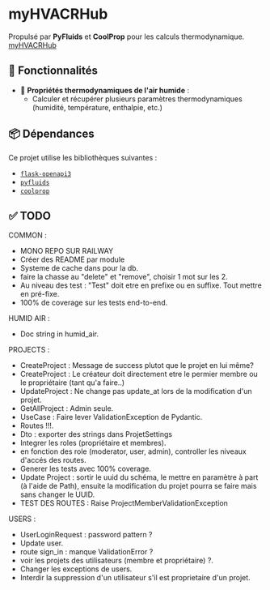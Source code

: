 # myHVACRHub

Propulsé par **PyFluids** et **CoolProp** pour les calculs thermodynamique.
[myHVACRHub](https://myhvacrhub.up.railway.app/)

## 🚀 Fonctionnalités
- 💨 **Propriétés thermodynamiques de l'air humide** :
  - Calculer et récupérer plusieurs paramètres thermodynamiques (humidité, température, enthalpie, etc.)

## 📦 Dépendances
Ce projet utilise les bibliothèques suivantes :
- [`flask-openapi3`](https://luolingchun.github.io/flask-openapi3/v4.x/)
- [`pyfluids`](https://github.com/portyanikhin/PyFluids)
- [`coolprop`](http\://coolprop.org/)

## ✅ TODO
COMMON :
- MONO REPO SUR RAILWAY
- Créer des README par module
- Systeme de cache dans pour la db.
- faire la chasse au "delete" et "remove", choisir 1 mot sur les 2.
- Au niveau des test : "Test" doit etre en prefixe ou en suffixe. Tout mettre en pré-fixe.
- 100% de coverage sur les tests end-to-end.

HUMID AIR :
- Doc string in humid_air.

PROJECTS : 
- CreateProject : Message de success plutot que le projet en lui même?
- CreateProject : Le créateur doit directement etre le permier membre ou le propriétaire (tant qu'a faire..)
- UpdateProject : Ne change pas update_at lors de la modification d'un projet.
- GetAllProject : Admin seule.
- UseCase : Faire lever ValidationException de Pydantic.
- Routes !!!.
- Dto : exporter des strings dans ProjetSettings
- Integrer les roles (propriétaire et membres).
- en fonction des role (moderator, user, admin), controller les niveaux d'accés des routes.
- Generer les tests avec 100% coverage.
- Update Project : sortir le uuid du schéma, le mettre en paramètre à part (à l'aide de Path), ensuite la modification du projet pourra se faire mais sans changer le UUID.
- TEST DES ROUTES : Raise ProjectMemberValidationException

USERS :
- UserLoginRequest : password pattern ?
- Update user.
- route sign_in : manque ValidationError ?
- voir les projets des utilisateurs (membre et propriétaire) ?.
- Changer les exceptions de users.
- Interdir la suppression d'un utilisateur s'il est proprietaire d'un projet.